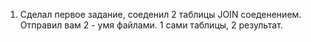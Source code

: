 1. Сделал первое задание, соеденил 2 таблицы JOIN соеденением. 
Отправил вам 2 - умя файлами. 1 сами таблицы, 2 результат.